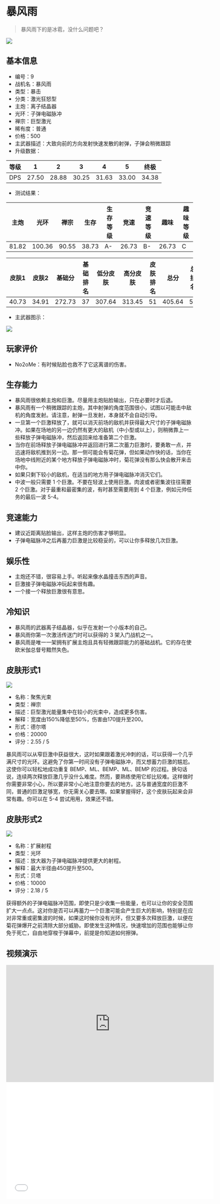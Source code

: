 # 暴风雨

> 暴风雨下的是冰雹，没什么问题吧？

<img src="/ships/ship_9.png" style={{zoom:1}}/>

## 基本信息

- 编号：9
- 战机名：暴风雨
- 类型：暴击
- 分类：激光狂怒型
- 主炮：离子结晶器
- 光环：子弹电磁脉冲
- 禅宗：巨型激光
- 稀有度：普通
- 价格：500
- 主武器描述：大致向前的方向发射快速发散的射弹，子弹会稍微跟踪
- 升级数据：

| 等级 | 1 | 2 | 3 | 4 | 5 | 终极 |
|--|--|--|--|--|--|--|
| DPS | 27.50 | 28.88 | 30.25 | 31.63 | 33.00 | 34.38 |

- 测试结果：

| 主炮 | 光环 | 禅宗 | 生存 | 生存等级 | 竞速 | 竞速等级 | 趣味 | 趣味等级 |
|--|--|--|--|--|--|--|--|--|
| 81.82 | 100.36 | 90.55 | 38.73 | A- | 26.73 | B- | 26.73 | C |

| 皮肤1 | 皮肤2 | 基础分 | 基础排名 | 低分皮肤 | 高分皮肤 | 皮肤排名 | 总分 | 总排名 |
|--|--|--|--|--|--|--|--|--|
| 40.73 | 34.91 | 272.73 | 37 | 307.64 | 313.45 | 51 | 405.64 | 55 |

- 主武器图示：

<img src="/illustration/main_9.gif" style={{zoom:1}}/>

## 玩家评价

- No2oMe：有时候贴脸也救不了它这离谱的伤害。

## 生存能力

- 暴风雨很依赖主炮和巨激。尽量用主炮贴脸输出，只在必要时才后退。
- 暴风雨有一个稍微跟踪的主炮，其中射弹的角度范围很小，试图以可能击中敌机的角度发射。请注意，射弹一旦发射，本身就不会自动引导。
- 一旦第一个巨激释放了，就可以消灭前场的敌机并获得最大尺寸的子弹电磁脉冲。如果在场地的另一边仍然有更大的敌机（中小型或以上），则稍微靠上一些释放子弹电磁脉冲，然后返回来给准备第二个巨激。
- 当你在前场释放子弹电磁脉冲并返回进行第二次蓄力巨激时，要勇敢一点，并迅速将敌机推到另一边。那一侧可能会有菊花弹，但如果动作快的话，当你在场地中线附近的某个地方释放子弹电磁脉冲时，菊花弹没有那么快会散开来击中你。
- 如果只剩下较小的敌机，在适当的地方用子弹电磁脉冲消灭它们。
- 中波一般只需要 1 个巨激。不要在轻波上使用巨激。肉波或者密集波往往需要 2 个巨激。对于最重和最密集的波，有时甚至需要用到 4 个巨激，例如元帅任务的最后一波 5-4。

## 竞速能力

- 建议近距离贴脸输出，这样主炮的伤害才够明显。
- 子弹电磁脉冲之后再蓄力巨激是比较稳妥的，可以让你多释放几次巨激。

## 娱乐性

- 主炮还不错，很容易上手。听起来像水晶撞击东西的声音。
- 巨激接子弹电磁脉冲玩起来很有趣。
- 一个接一个释放巨激很有意思。

## 冷知识

- 暴风雨的武器离子结晶器，似乎在发射一个小版本的自己。
- 暴风雨你第一次激活传送门时可以获得的 3 架入门战机之一。
- 暴风雨是唯一一架拥有扩展主炮且具有轻微跟踪能力的基础战机。它的存在使欧米伽总督号黯然失色。

## 皮肤形式1

<img src="/ships/ship_9_apex_1.png" style={{zoom:1}}/>

- 名称：聚焦光束
- 类型：禅宗
- 描述：巨型激光能量集中在较小的光束中，造成更多伤害。
- 解释：宽度由150%降低至50%，伤害由170提升至200。
- 形式：德尔塔
- 价格：20000
- 评分：2.55 / 5

暴风雨可以从窄巨激中获益很大，这时如果跟着激光冲刺的话，可以获得一个几乎满尺寸的光环。这避免了你第一时间没有子弹电磁脉冲，而又想蓄力巨激的尴尬。这使你可以轻松地成功重复 BEMP、ML、BEMP、ML、BEMP 的过程。换句话说，连续两次释放巨激几乎没什么难度。然而，要熟练使用它却比较难。这样做时你需要非常小心，所以要非常小心地注意你要去的地方。这与普通宽度的巨激不同，普通的巨激足够宽，你无需关心要去哪。如果掌握得好，这个皮肤玩起来会非常有趣。你可以在 5-4 尝试用用，效果还不错。 

## 皮肤形式2

<img src="/ships/ship_9_apex_2.png" style={{zoom:1}}/>

- 名称：扩展射程
- 类型：光环
- 描述：放大器为子弹电磁脉冲提供更大的射程。
- 解释：最大半径由450提升至500。
- 形式：贝塔
- 价格：10000
- 评分：2.18 / 5

获得额外的子弹电磁脉冲范围，即使只是少收集一些能量，也可以让你的安全范围扩大一点点。这对你是否可以再蓄力一个巨激可能会产生巨大的影响，特别是在应对非常重或密集波的时候，如果这时候你没有光环，但又要多次释放巨激，以便在菊花弹爆开之前清除大部分威胁。即使发生这种情况，快速增加的范围也能够让你免于死亡，自由地穿梭于弹幕中，前提是你知道如何擦弹。

## 视频演示

<iframe width="560" height="315" src="https://www.youtube.com/embed/Mp_8G5BTlbI?si=wrklT7-_bGR3wAI_" title="YouTube video player" frameborder="0" allow="accelerometer; autoplay; clipboard-write; encrypted-media; gyroscope; picture-in-picture; web-share" referrerpolicy="strict-origin-when-cross-origin" allowfullscreen></iframe>

<br/>

<iframe width="560" height="315" src="//player.bilibili.com/player.html?aid=1002759633&bvid=BV13x4y1Y7Cg&cid=1500206846&p=1&autoplay=false" scrolling="no" border="0" frameborder="no" allow="accelerometer; autoplay; clipboard-write; encrypted-media; gyroscope; picture-in-picture; web-share" framespacing="0" allowfullscreen="true"> </iframe>
